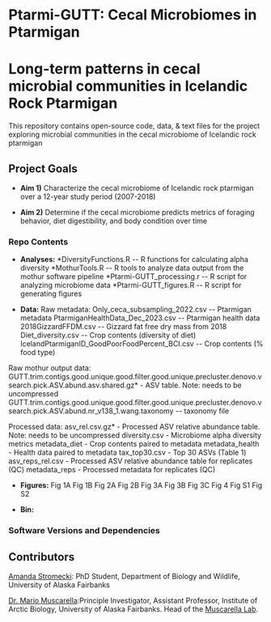 # Ptarmi-GUTT: Cecal Microbiomes in Ptarmigan
Long-term patterns in cecal microbial communities in Icelandic Rock Ptarmigan 
=====

This repository contains open-source code, data, & text files for the project exploring microbial communities in the cecal microbiome of Icelandic rock ptarmigan 

## Project Goals

* **Aim 1)** Characterize the cecal microbiome of Icelandic rock ptarmigan over a 12-year study period (2007-2018)

* **Aim 2)** Determine if the cecal microbiome predicts metrics of foraging behavior, diet digestibility, and body condition over time

### Repo Contents

* **Analyses:**
*DiversityFunctions.R -- R functions for calculating alpha diversity
*MothurTools.R -- R tools to analyze data output from the mothur software pipeline
*Ptarmi-GUTT_processing.r -- R script for analyzing microbiome data 
*Ptarmi-GUTT_figures.R -- R script for generating figures 

* **Data:**
Raw metadata:
    Only_ceca_subsampling_2022.csv -- Ptarmigan metadata
    PtarmiganHealthData_Dec_2023.csv -- Ptarmigan health data
    2018GizzardFFDM.csv -- Gizzard fat free dry mass from 2018
    Diet_diversity.csv -- Crop contents (diversity of diet)
    IcelandPtarmiganID_GoodPoorFoodPercent_BCI.csv -- Crop contents (% food type)

Raw mothur output data:
    GUTT.trim.contigs.good.unique.good.filter.good.unique.precluster.denovo.vsearch.pick.ASV.abund.asv.shared.gz* - ASV table. Note: needs to be uncompressed
    GUTT.trim.contigs.good.unique.good.filter.good.unique.precluster.denovo.vsearch.pick.ASV.abund.nr_v138_1.wang.taxonomy -- taxonomy file

Processed data:
    asv_rel.csv.gz* - Processed ASV relative abundance table. Note: needs to be uncompressed
    diversity.csv - Microbiome alpha diversity metrics
    metadata_diet - Crop contents paired to metadata
    metadata_health - Health data paired to metadata
    tax_top30.csv - Top 30 ASVs (Table 1)
    asv_reps_rel.csv - Processed ASV relative abundance table for replicates (QC)
    metadata_reps - Processed metadata for replicates (QC)



* **Figures:**
Fig 1A
Fig 1B
Fig 2A
Fig 2B
Fig 3A
Fig 3B
Fig 3C
Fig 4
Fig S1
Fig S2

* **Bin:**


### Software Versions and Dependencies


## Contributors

[Amanda Stromecki](https://muscarellalab.github.io/people/): PhD Student, Department of Biology and Wildlife, University of Alaska Fairbanks

[Dr. Mario Muscarella](https://muscarellalab.github.io/people/):Principle Investigator, Assistant Professor, Institute of Arctic Biology, University of Alaska Fairbanks. Head of the [Muscarella Lab](https://muscarellalab.github.io/).
